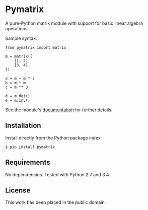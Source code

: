 
Pymatrix
========

A pure-Python matrix module with support for basic linear algebra operations.

Sample syntax:

    from pymatrix import matrix

    m = matrix([
        [1, 2],
        [3, 4]
    ])

    a = m + m * 2
    b = m * m
    c = m ** 3

    d = m.det()
    e = m.inv()

See the module's [documentation](http://pythonhosted.org/pymatrix) for further details.


Installation
------------

Install directly from the Python package index:

    $ pip install pymatrix


Requirements
------------

No dependencies. Tested with Python 2.7 and 3.4.


License
-------

This work has been placed in the public domain.
